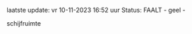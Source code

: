 laatste update: 
vr 10-11-2023 16:52   uur 
Status: FAALT - geel - 
<div class="service Y">schijfruimte</div>